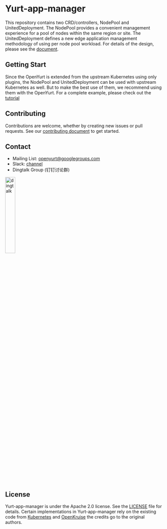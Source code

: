 # Yurt-app-manager

This repository contains two CRD/controllers, NodePool and UnitedDeployment.
The NodePool provides a convenient management experience for a pool of nodes 
within the same region or site. The UnitedDeployment defines a new edge 
application management methodology of using per node pool workload. For details 
of the design, please see the [document](https://github.com/openyurtio/openyurt/blob/master/docs/enhancements/20201211-nodepool_uniteddeployment.md).

## Getting Start

Since the OpenYurt is extended from the upstream Kubernetes using only plugins,
the NodePool and UnitedDeployment can be used with upstream Kubernetes as well. 
But to make the best use of them, we recommend using them with the OpenYurt. 
For a complete example, please check out the [tutorial](docs/yurt-app-manager-tutorial.md)

## Contributing 

Contributions are welcome, whether by creating new issues or pull requests. See 
our [contributing document](https://github.com/openyurtio/openyurt/blob/master/CONTRIBUTING.md) to get started.

## Contact

- Mailing List: openyurt@googlegroups.com
- Slack: [channel](https://join.slack.com/t/openyurt/shared_invite/zt-iw2lvjzm-MxLcBHWm01y1t2fiTD15Gw)
- Dingtalk Group (钉钉讨论群)

<div align="left">
    <img src="https://github.com/openyurtio/openyurt/blob/master/docs/img/ding.jpeg" width=25% title="dingtalk">
</div>

## License
Yurt-app-manager is under the Apache 2.0 license. See the [LICENSE](LICENSE) file 
for details. Certain implementations in Yurt-app-manager rely on the existing code 
from [Kubernetes](https://github.com/kubernetes/kubernetes) and 
[OpenKruise](https://github.com/openkruise/kruise) the credits go to the 
original authors.


